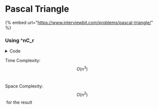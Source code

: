 # Pascal Triangle

{% embed url="https://www.interviewbit.com/problems/pascal-triangle/" %}

### Using ^nC\_r

<details>

<summary>Code</summary>

```cpp
int nCr(int n, int r) {
    if(n == 0 || r == 0 || n == r)
        return 1;

    r = min(r, n - r);

    int res = 1;
    for(int i = 1; i <= r; i++) 
        res = res * (n - i + 1) / i;
    
    return res;
}
vector<vector<int> > Solution::solve(int A) {
    vector<vector<int>> res;
    for(int i = 0; i < A; i++) {
        res.push_back(vector<int>(i + 1));
        for(int j = 0; j <= i; j++)
            res[i][j] = nCr(i, j);
    }

    return res;
}
```

</details>

Time Complexity: $$O(n^3)$$​

Space Complexity: $$O(n^2)$$​ for the result
